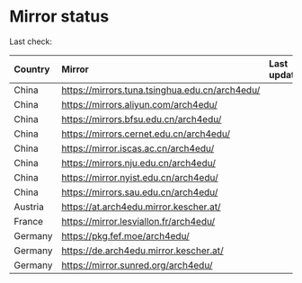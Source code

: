 <script src="./time.js"></script>
# Mirror status
Last check: <script type="text/javascript">localize(1713683807.1340954);</script>

|Country|Mirror|Last update|
|:------|:-----|:----------|
|China|https://mirrors.tuna.tsinghua.edu.cn/arch4edu/|<script type="text/javascript">localize(1713637907);</script>|
|China|https://mirrors.aliyun.com/arch4edu/|<script type="text/javascript">localize(1713637907);</script>|
|China|https://mirrors.bfsu.edu.cn/arch4edu/|<script type="text/javascript">localize(1713637907);</script>|
|China|https://mirrors.cernet.edu.cn/arch4edu/|<script type="text/javascript">localize(1713637907);</script>|
|China|https://mirror.iscas.ac.cn/arch4edu/|<script type="text/javascript">localize(1713637907);</script>|
|China|https://mirrors.nju.edu.cn/arch4edu/|<script type="text/javascript">localize(1713637907);</script>|
|China|https://mirror.nyist.edu.cn/arch4edu/|<script type="text/javascript">localize(1713637907);</script>|
|China|https://mirrors.sau.edu.cn/arch4edu/|<script type="text/javascript">localize(1713637907);</script>|
|Austria|https://at.arch4edu.mirror.kescher.at/|<script type="text/javascript">localize(1713637907);</script>|
|France|https://mirror.lesviallon.fr/arch4edu/|<script type="text/javascript">localize(1713637907);</script>|
|Germany|https://pkg.fef.moe/arch4edu/|<script type="text/javascript">localize(1713637907);</script>|
|Germany|https://de.arch4edu.mirror.kescher.at/|<script type="text/javascript">localize(1713637907);</script>|
|Germany|https://mirror.sunred.org/arch4edu/|<script type="text/javascript">localize(1713637907);</script>|

<script src="./tablefilter/tablefilter.js"></script>
<script src="./table.js"></script>